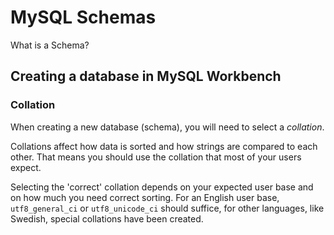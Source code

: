 # MySQL Schemas

What is a Schema?



## Creating a database in MySQL Workbench

### Collation

When creating a new database (schema), you will need to select a _collation_.

Collations affect how data is sorted and how strings are compared to each other. That means you should use the collation that most of your users expect.

Selecting the 'correct' collation depends on your expected user base and on how much you need correct sorting. For an English user base, `utf8_general_ci` or `utf8_unicode_ci` should suffice, for other languages, like Swedish, special collations have been created.
